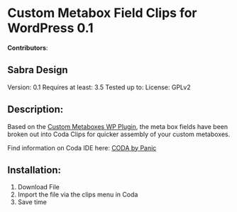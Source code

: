 # Custom Metabox Field Clips for WordPress 0.1

**Contributors**:

## Sabra Design

Version: 0.1 Requires at least: 3.5
Tested up to:
License: GPLv2

## Description:

Based on the [Custom Metaboxes WP Plugin](https://github.com/WebDevStudios/Custom-Metaboxes-and-Fields-for-WordPress), the meta box fields have been broken out into Coda Clips for quicker assembly of your custom metaboxes.

Find information on Coda IDE here: [CODA by Panic](https://panic.com/coda/)

## Installation: 

1. Download File
1. Import the file via the clips menu in Coda
1. Save time

